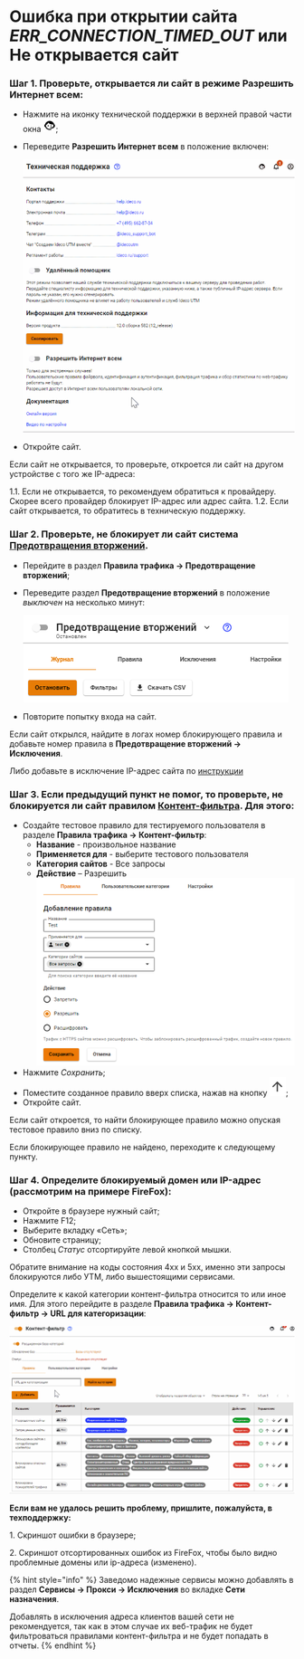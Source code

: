 # Ошибка при открытии сайта *ERR_CONNECTION_TIMED_OUT* или Не открывается сайт

### Шаг 1. Проверьте, открывается ли сайт в режиме **Разрешить Интернет всем**:

* Нажмите на иконку технической поддержки в верхней правой части окна ![](../.gitbook/assets/icon-help.png);
* Переведите **Разрешить Интернет всем** в положение включен:
  
    ![](../.gitbook/assets/not-open.gif)

* Откройте сайт.
 
Если сайт не открывается, то проверьте, откроется ли сайт на другом устройстве с того же IP-адреса:

 1\.1\. Если не открывается, то рекомендуем обратиться к провайдеру. Скорее всего провайдер блокирует IP-адрес или адрес сайта.
 1\.2\. Если сайт открывается, то обратитесь в техническую поддержку.

### Шаг 2.	Проверьте, не блокирует ли сайт система [**Предотвращения вторжений**](../settings/access-rules/ips.md). 

* Перейдите в раздел **Правила трафика -> Предотвращение вторжений**;
* Переведите раздел **Предотвращение вторжений** в положение *выключен* на несколько минут:
  
    ![](../.gitbook/assets/not-open1.png)

* Повторите попытку входа на сайт.

Если сайт открылся, найдите в логах номер блокирующего правила и добавьте номер правила в **Предотвращение вторжений -> Исключения**. 

Либо добавьте в исключение IP-адрес сайта по [инструкции](../settings/access-rules/ips.md#kak-isklyuchit-uzel-iz-obrabotki-sistemoi-ids-ips) 

### Шаг 3.	Если предыдущий пункт не помог, то проверьте, не блокируется ли сайт правилом [Контент-фильтра](../settings/access-rules/content-filter/README.md). Для этого:

* Создайте тестовое правило для тестируемого пользователя в разделе **Правила трафика -> Контент-фильтр**:
    * **Название** - произвольное название
    * **Применяется для** - выберите тестового пользователя 
    * **Категория сайтов** - Все запросы 
    * **Действие** – Разрешить 
    ![](../.gitbook/assets/not-open2.png)
* Нажмите *Сохранить*;
* Поместите созданное правило вверх списка, нажав на кнопку ![](../.gitbook/assets/icon-up.png);
* Откройте сайт.
  
Если сайт откроется, то найти блокирующее правило можно опуская тестовое правило вниз по списку. 

Если блокирующее правило не найдено, переходите к следующему пункту. 

### Шаг 4. Определите блокируемый домен или IP-адрес (рассмотрим на примере FireFox):

* Откройте в браузере нужный сайт;
* Нажмите F12;
* Выберите вкладку «Сеть»;
* Обновите страницу; 
* Столбец *Статус* отсортируйте левой кнопкой мышки. 

Обратите внимание на коды состояния 4xx и 5хх, именно эти запросы блокируются либо УТМ, либо вышестоящими сервисами. 

Определите к какой категории контент-фильтра относится то или иное имя. Для этого перейдите в разделе **Правила трафика -> Контент-фильтр -> URL для категоризации**: 

![](../.gitbook/assets/not-open1.gif)

**Если вам не удалось решить проблему, пришлите, пожалуйста, в техподдержку:** 

1\. Скриншот ошибки в браузере;

2\. Скриншот отсортированных ошибок из FireFox, чтобы было видно проблемные домены или ip-адреса (изменено).

{% hint style="info" %}
Заведомо надежные сервисы можно добавлять в раздел **Сервисы -> Прокси -> Исключения** во вкладке **Сети назначения**. 

Добавлять в исключения адреса клиентов вашей сети не рекомендуется, так как в этом случае их веб-трафик не будет фильтроваться правилами контент-фильтра и не будет попадать в отчеты.
{% endhint %}